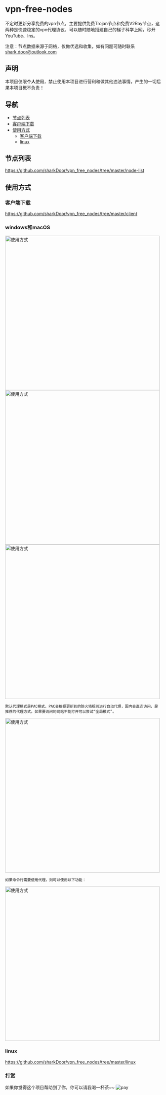 # vpn-free-nodes

不定时更新分享免费的vpn节点，主要提供免费Trojan节点和免费V2Ray节点，这两种是快速稳定的vpn代理协议，可以随时随地搭建自己的梯子科学上网，秒开YouTube、Ins。

注意：节点数据来源于网络，仅做优选和收集，如有问题可随时联系 shark.door@outlook.com

## 声明

本项目仅限**个人**使用，禁止使用本项目进行营利和做其他违法事情，产生的一切后果本项目概不负责！

## 导航
- [节点列表](#节点列表)
- [客户端下载](#客户端下载)
- [使用方式](#使用方式)
    - [客户端下载](#客户端下载)
    - [linux](#linux)

## 节点列表

https://github.com/sharkDoor/vpn_free_nodes/tree/master/node-list

## 使用方式

### 客户端下载

https://github.com/sharkDoor/vpn_free_nodes/tree/master/client

### windows和macOS

<img width="500" alt="使用方式" src="https://user-images.githubusercontent.com/92512556/137658786-2579e131-9f24-48e1-855a-4941b6d69aee.png">

<img width="500" alt="使用方式" src="https://user-images.githubusercontent.com/92512556/137658793-01c39b5a-64f8-4065-8a65-15038a024baf.png">

<img width="500" alt="使用方式" src="https://user-images.githubusercontent.com/92512556/137658806-d79e0006-b71b-496e-a391-e636b6f9a12f.png">

`默认代理模式是PAC模式，PAC会根据更新到的防火墙规则进行自动代理，国内会直连访问，是推荐的代理方式。如果要访问的网站不能打开可以尝试“全局模式”。`

<img width="500" alt="使用方式" src="https://user-images.githubusercontent.com/92512556/137505979-13085e67-9850-49e4-925e-d9570bc77802.png">

`如果命令行需要使用代理，则可以使用以下功能：`

<img width="500" alt="使用方式" src="https://user-images.githubusercontent.com/92512556/137506327-cd7e95a3-7388-4c61-b94b-0c5274dfd799.png">


### linux

https://github.com/sharkDoor/vpn_free_nodes/tree/master/linux

### 打赏

如果你觉得这个项目帮助到了你，你可以请我喝一杯茶~~
![pay](https://user-images.githubusercontent.com/92512556/221833122-bafc739b-15ee-4b01-812c-022b518eba49.png)


